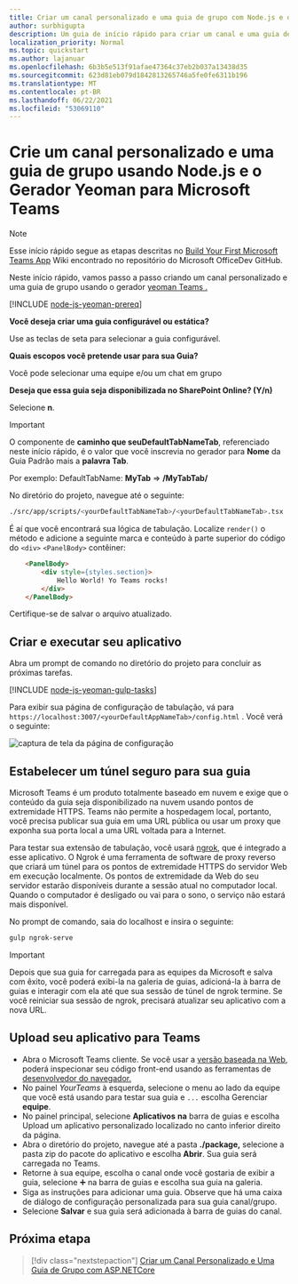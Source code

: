 ```yaml
---
title: Criar um canal personalizado e uma guia de grupo com Node.js e o Gerador Yeoman para Microsoft Teams
author: surbhigupta
description: Um guia de início rápido para criar um canal e uma guia de grupo com o Gerador Yeoman para Microsoft Teams.
localization_priority: Normal
ms.topic: quickstart
ms.author: lajanuar
ms.openlocfilehash: 6b3b5e513f91afae47364c37eb2b037a13438d35
ms.sourcegitcommit: 623d81eb079d1842813265746a5fe0fe6311b196
ms.translationtype: MT
ms.contentlocale: pt-BR
ms.lasthandoff: 06/22/2021
ms.locfileid: "53069110"
---
```

# <a name="create-a-custom-channel-and-group-tab-using-nodejs-and-the-yeoman-generator-for-microsoft-teams"></a>Crie um canal personalizado e uma guia de grupo usando Node.js e o Gerador Yeoman para Microsoft Teams

>[!NOTE]
>Esse início rápido segue as etapas descritas no [Build Your First Microsoft Teams App](https://github.com/OfficeDev/generator-teams/wiki/Build-Your-First-Microsoft-Teams-App) Wiki encontrado no repositório do Microsoft OfficeDev GitHub.

Neste início rápido, vamos passo a passo criando um canal personalizado e uma guia de grupo usando o gerador [yeoman Teams .](https://github.com/OfficeDev/generator-teams/)

[!INCLUDE [node-js-yeoman-prereq](~/includes/tabs/node-js-yeoman-prereq.md)]

**Você deseja criar uma guia configurável ou estática?**

Use as teclas de seta para selecionar a guia configurável.

**Quais escopos você pretende usar para sua Guia?**

Você pode selecionar uma equipe e/ou um chat em grupo

**Deseja que essa guia seja disponibilizada no SharePoint Online? (Y/n)** 

Selecione **n**.

>[!IMPORTANT]
>O componente de **caminho que seuDefaultTabNameTab**, referenciado neste início rápido, é o valor que você inscrevia no gerador para **Nome** da Guia Padrão mais a **palavra Tab**.
>
>Por exemplo: DefaultTabName: **MyTab**  =>  **/MyTabTab/**

No diretório do projeto, navegue até o seguinte:

```bash
./src/app/scripts/<yourDefaultTabNameTab>/<yourDefaultTabNameTab>.tsx
```

É aí que você encontrará sua lógica de tabulação. Localize `render()` o método e adicione a seguinte marca e conteúdo à parte superior do código do `<div>` `<PanelBody>` contêiner:

```html
    <PanelBody>
        <div style={styles.section}>
            Hello World! Yo Teams rocks!
        </div>
    </PanelBody>
```

Certifique-se de salvar o arquivo atualizado.

## <a name="build-and-run-your-application"></a>Criar e executar seu aplicativo

Abra um prompt de comando no diretório do projeto para concluir as próximas tarefas.

[!INCLUDE [node-js-yeoman-gulp-tasks](~/includes/tabs/node-js-yeoman-gulp-tasks.md)]

Para exibir sua página de configuração de tabulação, vá para `https://localhost:3007/<yourDefaultAppNameTab>/config.html` . Você verá o seguinte:

![captura de tela da página de configuração](~/assets/images/tab-images/configurationPage.png)

## <a name="establish-a-secure-tunnel-to-your-tab"></a>Estabelecer um túnel seguro para sua guia

Microsoft Teams é um produto totalmente baseado em nuvem e exige que o conteúdo da guia seja disponibilizado na nuvem usando pontos de extremidade HTTPS. Teams não permite a hospedagem local, portanto, você precisa publicar sua guia em uma URL pública ou usar um proxy que exponha sua porta local a uma URL voltada para a Internet.

Para testar sua extensão de tabulação, você usará [ngrok](https://ngrok.com/docs), que é integrado a esse aplicativo. O Ngrok é uma ferramenta de software de proxy reverso que criará um túnel para os pontos de extremidade HTTPS do servidor Web em execução localmente. Os pontos de extremidade da Web do seu servidor estarão disponíveis durante a sessão atual no computador local. Quando o computador é desligado ou vai para o sono, o serviço não estará mais disponível.

No prompt de comando, saia do localhost e insira o seguinte:

```bash
gulp ngrok-serve
```

> [!IMPORTANT]
> Depois que sua guia for carregada para as equipes da Microsoft e salva com êxito, você poderá exibi-la na galeria de guias, adicioná-la à barra de guias e interagir com ela até que sua sessão de túnel de ngrok termine. Se você reiniciar sua sessão de ngrok, precisará atualizar seu aplicativo com a nova URL.

## <a name="upload-your-application-to-teams"></a>Upload seu aplicativo para Teams

- Abra o Microsoft Teams cliente. Se você usar a [versão baseada na Web,](https://teams.microsoft.com) poderá inspecionar seu código front-end usando as ferramentas de [desenvolvedor do navegador.](~/tabs/how-to/developer-tools.md)
- No painel *YourTeams* à esquerda, selecione o menu ao lado da equipe que você está usando para testar sua guia e `...` escolha Gerenciar **equipe**.
- No painel principal, selecione **Aplicativos** **na** barra de guias e escolha Upload um aplicativo personalizado localizado no canto inferior direito da página.
- Abra o diretório do projeto, navegue até a pasta **./package,** selecione a pasta zip do pacote do aplicativo e escolha **Abrir**. Sua guia será carregada no Teams.
- Retorne à sua equipe, escolha o canal onde você gostaria de exibir a guia, selecione ➕ na barra de guias e escolha sua guia na galeria.
- Siga as instruções para adicionar uma guia. Observe que há uma caixa de diálogo de configuração personalizada para sua guia canal/grupo.
- Selecione **Salvar** e sua guia será adicionada à barra de guias do canal.

## <a name="next-step"></a>Próxima etapa

> [!div class="nextstepaction"]
> [Criar um Canal Personalizado e Uma Guia de Grupo com ASP.NETCore](~/tabs/quickstarts/create-channel-group-tab-dotnet-core.md)

